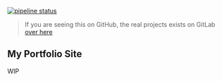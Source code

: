 [![pipeline status](https://gitlab.com/bladeacer/portfolio/badges/master/pipeline.svg)](https://gitlab.com/bladeacer/portfolio/-/commits/master)

> If you are seeing this on GitHub, the real projects exists on GitLab [over here](https://gitlab.com/bladeacer/portfolio)

## My Portfolio Site
WIP

<!-- --- -->

<!-- Example [Astro](https://astro.build) website using GitLab Pages. -->

<!-- Learn more about GitLab Pages at https://pages.gitlab.io and the official -->
<!-- documentation https://docs.gitlab.com/ce/user/project/pages/. -->

<!-- --- -->

<!-- <!-1- START doctoc generated TOC please keep comment here to allow auto update -1-> -->
<!-- <!-1- DON'T EDIT THIS SECTION, INSTEAD RE-RUN doctoc TO UPDATE -1-> -->

<!-- - [Project Structure](#project-structure) -->
<!-- - [Add base path in Astro when unique domain is disabled](#add-base-path-in-astro-when-unique-domain-is-disabled) -->
<!-- - [GitLab CI](#gitlab-ci) -->
<!-- - [Building locally](#building-locally) -->
<!-- - [GitLab User or Group Pages](#gitlab-user-or-group-pages) -->
<!-- - [Did you fork this project?](#did-you-fork-this-project) -->

<!-- <!-1- END doctoc generated TOC please keep comment here to allow auto update -1-> -->

<!-- ## Project Structure -->

<!-- Inside your Astro project, you'll see the following folders and files: -->

<!-- ```text -->
<!-- / -->
<!-- ├── static/ -->
<!-- │   └── favicon.svg -->
<!-- ├── src/ -->
<!-- │   ├── layouts/ -->
<!-- │   │   └── Layout.astro -->
<!-- │   └── pages/ -->
<!-- │       └── index.astro -->
<!-- └── package.json -->
<!-- ``` -->

<!-- There’s nothing special about `src/components/`, but that’s where we like to put any Astro/React/Vue/Svelte/Preact components. -->

<!-- To learn more about the folder structure of an Astro project, refer to [our guide on project structure](https://docs.astro.build/en/basics/project-structure/). -->

<!-- ## Add base path in Astro when unique domain is disabled -->

<!-- If you [disable the unique domain](https://docs.gitlab.com/user/project/pages/#unique-domains), -->
<!-- the site will be hosted under `yourname.gitlab.io/examplerepository/`, -->
<!-- you will need to configure Astro to use the `base` path. -->

<!-- In `astro.config.mjs`, the value for `base` should be your project’s name, -->
<!-- starting with a forward slash - for example, `/examplerepository`. -->
<!-- This ensures Astro understands that your website’s root is `/examplerepository` instead of the default `/`, -->
<!-- especially when your project is hosted at `https://gitlab.com/yourname/examplerepository/`. -->

<!-- ```js:title=astro.config.mjs -->
<!-- export default defineConfig({ -->
<!--     base: '/examplerepository', -->
<!-- }); -->
<!-- ``` -->

<!-- ## GitLab CI -->

<!-- This project's static Pages are built by [GitLab CI][ci], following the steps -->
<!-- defined in [`.gitlab-ci.yml`](.gitlab-ci.yml) -->

<!-- ## Building locally -->

<!-- To work locally with this project, you'll have to follow the steps below: -->

<!-- 1. Fork, clone or download this project -->
<!-- 1. Install dependencies: `npm install` -->
<!-- 1. Preview your project while making changes: `npm run start` -->
<!-- 1. Add content -->
<!-- 1. To simulate a static build, run `npm run build`. This is not required. -->
<!-- 1. Commit & push your changes. GitLab will tigger a static build as instructed by the `.gitlab-ci.yml` -->

<!-- Read more at Astro's [documentation](https://docs.astro.build/en/getting-started/). -->

<!-- ## GitLab User or Group Pages -->

<!-- To use this project as your user/group website, you will need one additional -->
<!-- step: just rename your project to `namespace.gitlab.io`, where `namespace` is -->
<!-- your `username` or `groupname`. This can be done by navigating to your -->
<!-- project's **Settings**. -->

<!-- Read more about [user/group Pages][userpages] and [project Pages][projpages]. -->

<!-- ## Did you fork this project? -->

<!-- If you forked this project for your own use, please go to your project's -->
<!-- **Settings** and remove the forking relationship, which won't be necessary -->
<!-- unless you want to contribute back to the upstream project. -->

<!-- [ci]: https://about.gitlab.com/gitlab-ci/ -->
<!-- [<project>]: http://link-to-project-main-page -->
<!-- [install]: http://link-to-install-page -->
<!-- [documentation]: http://link-to-main-documentation-page -->
<!-- [userpages]: https://docs.gitlab.com/ce/user/project/pages/introduction.html#user-or-group-pages -->
<!-- [projpages]: https://docs.gitlab.com/ce/user/project/pages/introduction.html#project-pages -->
